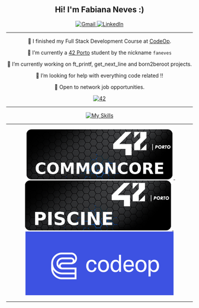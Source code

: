 <h2 align="center"><strong>Hi! I'm Fabiana Neves</strong> :)</h2>


<!-- 
LINKS AND BANNERS FOR EMAIL LINKED IN ETC centered using markdown
-->

<div align="center">
  <a href="mailto:fn.fabiananeves@gmail.com">
    <img src="https://img.shields.io/badge/-Gmail-%23333?style=for-the-badge&logo=gmail&logoColor=white" target="_blank" alt="Gmail">
  </a>
  <a href="https://www.linkedin.com/in/fabiana-neves-4ba80ab4/" target="_blank">
    <img src="https://img.shields.io/badge/-LinkedIn-%230077B5?style=for-the-badge&logo=linkedin&logoColor=white" target="_blank" alt="LinkedIn">
  </a>
</div>


<!--
<p align="center">⬆️   Contact me here   ⬆️</p>
-->


--------------------------------------------------------------------------------------------------

<p align="center">🤔 I finished my Full Stack Development Course at <a href="https://codeop.tech/">CodeOp</a>. </p>
<p align="center">🌱 I’m currently a <a href="https://www.42porto.com/">42 Porto</a> student by the nickname <code>faneves</code></p>

<p align="center">🔭 I’m currently working on ft_printf, get_next_line and born2beroot projects.</p>
<p align="center">🤔 I’m looking for help with everything code related !!</p>
<p align="center">💬 Open to network job opportunities.</p>

<p align="center">
    <a href='https://profile.intra.42.fr/users/faneves' target="_blank"><img alt='42' src='https://img.shields.io/badge/Porto-100000?style=flat-square&logo=42&logoColor=white&labelColor=000000&color=000000'/>
  </a>
  </p>

 
<!-- Usefull links for me and you.
LINKED IN !          
         https://www.linkedin.com/in/fabiana-neves-4ba80ab4/
HERE     https://dev.to/arnabdeypolimi/some-useful-resources-for-github-readme-122c
         https://codemaker2016.medium.com/tips-and-tricks-to-create-an-awesome-github-profile-readme-ce3825a355c7
-->
--------------------------------------------------------------------------------------------------

<!-- 
<h2 align="center"><strong>🛠️ Skills</strong> </h2>
SKILL ICONS!
-->

<p align="center">
  <a href="https://skillicons.dev">
    <img src="https://skillicons.dev/icons?i=blender,c,js,css,html,react,vue,boostrap,figma,mysql,nodejs" alt="My Skills">
  </a>
</p>


--------------------------------------------------------------------------------------------------

<p float="left" align="center">
    &nbsp;
  <a href="">
    <img src="https://github.com/luis-ffe/luis-ffe/blob/main/profile/bannerccore.png" width="400"/>
  </a>
  &nbsp;
    <a href="https://github.com/Fabinevesf/Piscine">
    <img src="https://github.com/luis-ffe/luis-ffe/blob/main/profile/bannerpiscine.png" width="400"/>
  </a>
    &nbsp;
    <a href="https://github.com/Fabinevesf/CodeOp-FullStackCouse/tree/main">
    <img src="https://github.com/Fabinevesf/CodeOp-FullStackCouse/blob/main/CodeOp-Banner.png" width="400"/>
  </a>
</p>

--------------------------------------------------------------------------------------------------
